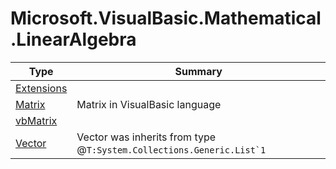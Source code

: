 ﻿
# Microsoft.VisualBasic.Mathematical.LinearAlgebra

|Type|Summary|
|----|-------|
|[Extensions](./Extensions.md)||
|[Matrix](./Matrix.md)|Matrix in VisualBasic language|
|[vbMatrix](./vbMatrix.md)||
|[Vector](./Vector.md)|Vector was inherits from type @``T:System.Collections.Generic.List`1``|

